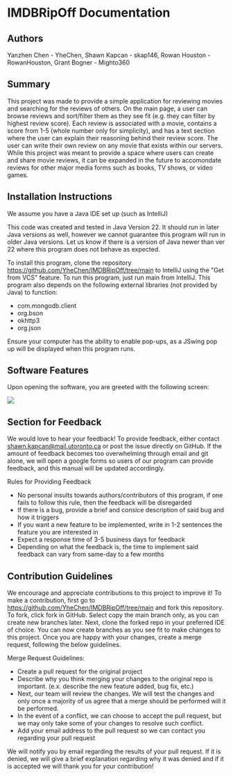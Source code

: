 # IMDBRipOff Documentation

## Authors
Yanzhen Chen - YheChen,
Shawn Kapcan - skap146,
Rowan Houston - RowanHouston,
Grant Bogner - Mighto360

## Summary
This project was made to provide a simple application for reviewing movies and searching for the reviews of others. 
On the main page, a user can browse reviews and sort/filter them as they see fit (e.g. they can filter by highest review
score). Each review is associated with a movie, contains a score from 1-5 (whole number only for simplicity), and
has a text section where the user can explain their reasoning behind their review score. The user can write their
own review on any movie that exists within our servers. While this project was meant to provide a space where
users can create and share movie reviews, it can be expanded in the future to accomondate reviews for other major
media forms such as books, TV shows, or video games.

## Installation Instructions
We assume you have a Java IDE set up (such as IntelliJ)

This code was created and tested in Java Version 22. It should run in later Java versions as well, however we cannot 
guarantee this program will run in older Java versions. Let us know if there is a version of Java newer than ver 22
where this program does not behave as expected.


To install this program, clone the repository https://github.com/YheChen/IMDBRipOff/tree/main to IntelliJ using
the "Get from VCS" feature. To run this program, just run main from IntelliJ. This program also depends on the
following external libraries (not provided by Java) to function:

- com.mongodb.client 
- org.bson
- okhttp3
- org.json

Ensure your computer has the ability to enable pop-ups, as a JSwing pop up will be displayed when this program runs.

## Software Features
Upon opening the software, you are greeted with the following screen:

![](C:\Users\skapc\IdeaProjects\IMDBRipOffRevised\src\test\resources\proj_fromVCS.png)

## Section for Feedback

We would love to hear your feedback! To provide feedback, either contact shawn.kapcan@mail.utoronto.ca or post the issue
directly on GitHub. If the amount of feedback becomes too overwhelming through email and git alone, we will open
a google forms so users of our program can provide feedback, and this manual will be updated accordingly.

Rules for Providing Feedback
- No personal insults towards authors/contributors of this program, if one fails to follow this rule, then the feedback
will be disregarded
- If there is a bug, provide a brief and consice description of said bug and how it triggers
- If you want a new feature to be implemented, write in 1-2 sentences the feature you are interested in
- Expect a response time of 3-5 business days for feedback
- Depending on what the feedback is, the time to implement said feedback can vary from same-day to a few months

## Contribution Guidelines

We encourage and appreciate contributions to this project to improve it! To make a contribution, first go to 
https://github.com/YheChen/IMDBRipOff/tree/main and fork this repository. To fork, click fork in GitHub. Select 
copy the main branch only, as you can create new branches later. Next, clone the forked repo in your preferred IDE
of choice. You can now create branches as you see fit to make changes to this project. Once you are happy with your
changes, create a merge request, following the below guidelines.

Merge Request Guidelines:

- Create a pull request for the original project
- Describe why you think merging your changes to the original repo is important. 
(e.x. describe the new feature added, bug fix, etc.)
- Next, our team will review the changes. We will test the changes and only once a majority of us agree that
a merge should be performed will it be performed.
- In the event of a conflict, we can choose to accept the pull request, but we may only take some of your changes
to resolve such conflict.
- Add your email address to the pull request so we can contact you regarding your pull request

We will notify you by email regarding the results of your pull request. If it is denied, we will give a brief
explanation regarding why it was denied and if it is accepted we will thank you for your contribution!



